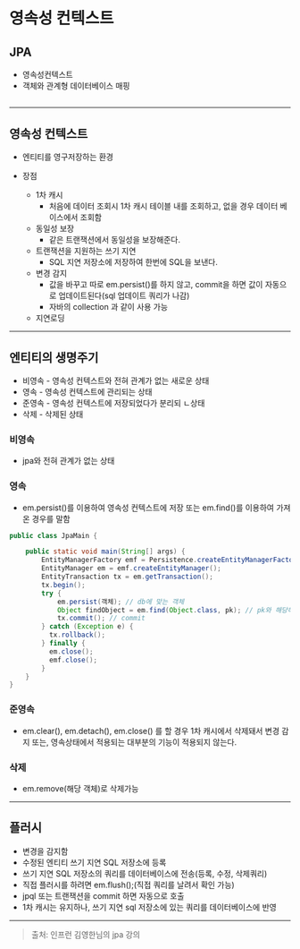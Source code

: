 # 영속성 컨텍스트



## JPA

- 영속성컨텍스트
- 객체와 관계형 데이터베이스 매핑

## 

---





## 영속성 컨텍스트



- 엔티티를 영구저장하는 환경

- 장점
  - 1차 캐시
    - 처음에 데이터 조회시 1차 캐시 테이블 내를 조회하고, 없을 경우 데이터 베이스에서 조회함
  - 동일성 보장
    - 같은 트랜잭션에서 동일성을 보장해준다.
  - 트랜잭션을 지원하는 쓰기 지연
    - SQL 지연 저장소에 저장하여 한번에 SQL을 보낸다.
  - 변경 감지
    - 값을 바꾸고 따로 em.persist()를 하지 않고,  commit을 하면 값이 자동으로 업데이트된다(sql 업데이트 쿼리가 나감)
    - 자바의 collection 과 같이 사용 가능
  - 지연로딩



---





## 엔티티의 생명주기



- 비영속 - 영속성 컨텍스트와 전혀 관계가 없는 새로운 상태
- 영속 - 영속성 컨텍스트에 관리되는 상태
- 준영속 - 영속성 컨텍스트에 저장되었다가 분리되 ㄴ상태
- 삭제 - 삭제된 상태

### 비영속

- jpa와 전혀 관계가 없는 상태

### 영속

- em.persist()를 이용하여 영속성 컨텍스트에 저장 또는 em.find()를 이용하여 가져온 경우를 말함

```java
public class JpaMain {

    public static void main(String[] args) {
        EntityManagerFactory emf = Persistence.createEntityManagerFactory("persisteenceUnitName");
        EntityManager em = emf.createEntityManager();
        EntityTransaction tx = em.getTransaction();
        tx.begin();
        try {						
            em.persist(객체); // db에 맞는 객체
          	Object findObject = em.find(Object.class, pk); // pk와 해당하는 클래스를 통해 객체를 db또는 1차 캐시를 통해 찾을 수 있음
            tx.commit(); // commit
        } catch (Exception e) {
          tx.rollback();
        } finally {
          em.close();
          emf.close();
        }
    }
}


```



### 준영속

- em.clear(), em.detach(), em.close() 를 할 경우 1차 캐시에서 삭제돼서 변경 감지 또는, 영속상태에서 적용되는 대부분의 기능이 적용되지 않는다.





### 삭제

- em.remove(해당 객체)로 삭제가능



---





## 플러시



- 변경을 감지함
- 수정된 엔티티 쓰기 지연 SQL 저장소에 등록
- 쓰기 지연 SQL 저장소의 쿼리를 데이터베이스에 전송(등록, 수정, 삭제쿼리)
- 직접 플러시를 하려면 em.flush();(직접 쿼리를 날려서 확인 가능)
- jpql 또는 트랜잭션을 commit 하면 자동으로 호출
- 1차 캐시는 유지하나, 쓰기 지연 sql 저장소에 있는 쿼리를 데이터베이스에 반영



---





> 출처:	인프런 김영한님의 jpa 강의



